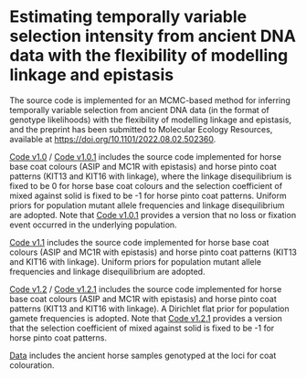 # Estimating temporally variable selection intensity from ancient DNA data with the flexibility of modelling linkage and epistasis
The source code is implemented for an MCMC-based method for inferring temporally variable selection from ancient DNA data (in the format of genotype likelihoods) with the flexibility of modelling linkage and epistasis, and the preprint has been submitted to Molecular Ecology Resources, available at https://doi.org/10.1101/2022.08.02.502360.

[Code v1.0](https://github.com/zhangyi-he/WFM-2L-DiffusApprox-AdaptPMMH/tree/master/Code%20v1.0) / [Code v1.0.1](https://github.com/zhangyi-he/WFM-2L-DiffusApprox-AdaptPMMH/tree/master/Code%20v1.0.1) includes the source code implemented for horse base coat colours (ASIP and MC1R with epistasis) and horse pinto coat patterns (KIT13 and KIT16 with linkage), where the linkage disequilibrium is fixed to be 0 for horse base coat colours and the selection coefficient of mixed against solid is fixed to be -1 for horse pinto coat patterns. Uniform priors for population mutant allele frequencies and linkage disequilibrium are adopted. Note that [Code v1.0.1](https://github.com/zhangyi-he/WFM-2L-DiffusApprox-AdaptPMMH/tree/master/Code%20v1.0.1) provides a version that no loss or fixation event occurred in the underlying population.

[Code v1.1](https://github.com/zhangyi-he/WFM-2L-DiffusApprox-AdaptPMMH/tree/master/Code%20v1.1) includes the source code implemented for horse base coat colours (ASIP and MC1R with epistasis) and horse pinto coat patterns (KIT13 and KIT16 with linkage). Uniform priors for population mutant allele frequencies and linkage disequilibrium are adopted.

[Code v1.2](https://github.com/zhangyi-he/WFM-2L-DiffusApprox-AdaptPMMH/tree/master/Code%20v1.2) / [Code v1.2.1](https://github.com/zhangyi-he/WFM-2L-DiffusApprox-AdaptPMMH/tree/master/Code%20v1.2.1) includes the source code implemented for horse base coat colours (ASIP and MC1R with epistasis) and horse pinto coat patterns (KIT13 and KIT16 with linkage). A Dirichlet flat prior for population gamete frequencies is adopted. Note that [Code v1.2.1](https://github.com/zhangyi-he/WFM-2L-DiffusApprox-AdaptPMMH/tree/master/Code%20v1.2.1) provides a version that the selection coefficient of mixed against solid is fixed to be -1 for horse pinto coat patterns.

[Data](https://github.com/zhangyi-he/WFM-2L-DiffusApprox-AdaptPMMH/tree/master/Data) includes the ancient horse samples genotyped at the loci for coat colouration.
